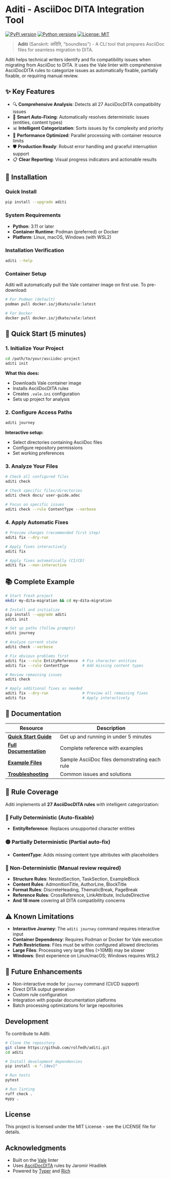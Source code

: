 # Aditi - AsciiDoc DITA Integration Tool

[![PyPI version](https://badge.fury.io/py/aditi.svg)](https://badge.fury.io/py/aditi)
[![Python versions](https://img.shields.io/pypi/pyversions/aditi.svg)](https://pypi.org/project/aditi/)
[![License: MIT](https://img.shields.io/badge/License-MIT-yellow.svg)](https://opensource.org/licenses/MIT)

> **Aditi** (Sanskrit: आदिति, "boundless") - A CLI tool that prepares AsciiDoc files for seamless migration to DITA.

Aditi helps technical writers identify and fix compatibility issues when migrating from AsciiDoc to DITA. It uses the Vale linter with comprehensive AsciiDocDITA rules to categorize issues as automatically fixable, partially fixable, or requiring manual review.

## ✨ Key Features

- 🔍 **Comprehensive Analysis**: Detects all 27 AsciiDocDITA compatibility issues
- 🔧 **Smart Auto-Fixing**: Automatically resolves deterministic issues (entities, content types)
- 📊 **Intelligent Categorization**: Sorts issues by fix complexity and priority  
- 🚀 **Performance Optimized**: Parallel processing with container resource limits
- 🛡️ **Production Ready**: Robust error handling and graceful interruption support
- 📋 **Clear Reporting**: Visual progress indicators and actionable results

## 🚀 Installation

### Quick Install

```bash
pip install --upgrade aditi
```

### System Requirements

- **Python**: 3.11 or later
- **Container Runtime**: Podman (preferred) or Docker
- **Platform**: Linux, macOS, Windows (with WSL2)

### Installation Verification

```bash
aditi --help
```

### Container Setup

Aditi will automatically pull the Vale container image on first use. To pre-download:

```bash
# For Podman (default)
podman pull docker.io/jdkato/vale:latest

# For Docker  
docker pull docker.io/jdkato/vale:latest
```

## 🏁 Quick Start (5 minutes)

### 1. Initialize Your Project

```bash
cd /path/to/your/asciidoc-project
aditi init
```

**What this does:**
- Downloads Vale container image
- Installs AsciiDocDITA rules  
- Creates `.vale.ini` configuration
- Sets up project for analysis

### 2. Configure Access Paths

```bash
aditi journey
```

**Interactive setup:**
- Select directories containing AsciiDoc files
- Configure repository permissions
- Set working preferences

### 3. Analyze Your Files

```bash
# Check all configured files
aditi check

# Check specific files/directories  
aditi check docs/ user-guide.adoc

# Focus on specific issues
aditi check --rule ContentType --verbose
```

### 4. Apply Automatic Fixes

```bash  
# Preview changes (recommended first step)
aditi fix --dry-run

# Apply fixes interactively
aditi fix

# Apply fixes automatically (CI/CD)
aditi fix --non-interactive
```

## 📚 Complete Example

```bash
# Start fresh project
mkdir my-dita-migration && cd my-dita-migration

# Install and initialize
pip install --upgrade aditi
aditi init

# Set up paths (follow prompts)
aditi journey  

# Analyze current state
aditi check --verbose

# Fix obvious problems first
aditi fix --rule EntityReference  # Fix character entities
aditi fix --rule ContentType      # Add missing content types

# Review remaining issues  
aditi check

# Apply additional fixes as needed
aditi fix --dry-run               # Preview all remaining fixes
aditi fix                         # Apply interactively
```

## 📖 Documentation

| Resource | Description |
|----------|-------------|
| **[Quick Start Guide](docs/QUICKSTART.md)** | Get up and running in under 5 minutes |
| **[Full Documentation](https://rolfedh.github.io/aditi/)** | Complete reference with examples |
| **[Example Files](docs/examples/)** | Sample AsciiDoc files demonstrating each rule |
| **[Troubleshooting](docs/QUICKSTART.md#troubleshooting)** | Common issues and solutions |

## 🎯 Rule Coverage

Aditi implements all **27 AsciiDocDITA rules** with intelligent categorization:

### 🔴 Fully Deterministic (Auto-fixable)
- **EntityReference**: Replaces unsupported character entities

### 🟡 Partially Deterministic (Partial auto-fix)  
- **ContentType**: Adds missing content type attributes with placeholders

### 🔵 Non-Deterministic (Manual review required)
- **Structure Rules**: NestedSection, TaskSection, ExampleBlock
- **Content Rules**: AdmonitionTitle, AuthorLine, BlockTitle  
- **Format Rules**: DiscreteHeading, ThematicBreak, PageBreak
- **Reference Rules**: CrossReference, LinkAttribute, IncludeDirective
- **And 18 more** covering all DITA compatibility concerns

## ⚠️ Known Limitations

- **Interactive Journey**: The `aditi journey` command requires interactive input
- **Container Dependency**: Requires Podman or Docker for Vale execution  
- **Path Restrictions**: Files must be within configured allowed directories
- **Large Files**: Processing very large files (>10MB) may be slower
- **Windows**: Best experience on Linux/macOS; Windows requires WSL2

## 🔮 Future Enhancements

- Non-interactive mode for `journey` command (CI/CD support)
- Direct DITA output generation
- Custom rule configuration
- Integration with popular documentation platforms
- Batch processing optimizations for large repositories

## Development

To contribute to Aditi:

```bash
# Clone the repository
git clone https://github.com/rolfedh/aditi.git
cd aditi

# Install development dependencies
pip install -e ".[dev]"

# Run tests
pytest

# Run linting
ruff check .
mypy .
```

## License

This project is licensed under the MIT License - see the LICENSE file for details.

## Acknowledgments

- Built on the [Vale](https://vale.sh/) linter
- Uses [AsciiDocDITA](https://github.com/jhradilek/asciidoctor-dita-vale) rules by Jaromir Hradilek
- Powered by [Typer](https://typer.tiangolo.com/) and [Rich](https://rich.readthedocs.io/)